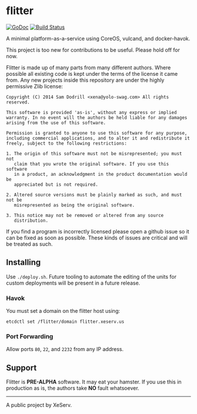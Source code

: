 flitter
=======

[![GoDoc](https://godoc.org/github.com/Xe/flitter?status.svg)](https://godoc.org/github.com/Xe/flitter) [![Build Status](https://drone.io/github.com/Xe/flitter/status.png)](https://drone.io/github.com/Xe/flitter/latest)

A minimal platform-as-a-service using CoreOS, vulcand, and docker-havok.

This project is too new for contributions to be useful. Please hold off for 
now.

Flitter is made up of many parts from many different authors. Where possible 
all existing code is kept under the terms of the license it came from. Any new 
projects inside this repository are under the highly permissive Zlib license:

```
Copyright (C) 2014 Sam Dodrill <xena@yolo-swag.com> All rights reserved.

This software is provided 'as-is', without any express or implied
warranty. In no event will the authors be held liable for any damages
arising from the use of this software.

Permission is granted to anyone to use this software for any purpose,
including commercial applications, and to alter it and redistribute it
freely, subject to the following restrictions:

1. The origin of this software must not be misrepresented; you must not
   claim that you wrote the original software. If you use this software
   in a product, an acknowledgment in the product documentation would be
   appreciated but is not required.

2. Altered source versions must be plainly marked as such, and must not be
   misrepresented as being the original software.

3. This notice may not be removed or altered from any source
   distribution.
```

If you find a program is incorrectly licensed please open a github issue so it 
can be fixed as soon as possible. These kinds of issues are critical and will 
be treated as such.

## Installing

Use `./deploy.sh`. Future tooling to automate the editing of the units for 
custom deployments will be present in a future release.

### Havok

You must set a domain on the flitter host using:

```
etcdctl set /flitter/domain flitter.xeserv.us
```

### Port Forwarding

Allow ports `80`, `22`, and `2232` from any IP address.

## Support

Flitter is **PRE-ALPHA** software. It may eat your hamster. If you use this in 
production as is, the authors take **NO** fault whatsoever.

---

A public project by XeServ.
